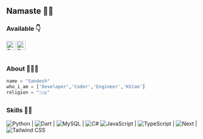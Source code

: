 ## Namaste 🙏🏻


### Available 👇
<p>
  <a href="https://www.linkedin.com/in/sandeshsg6/">
    <img align="left" alt="Sandesh LinkedIN" width="24px" src="https://cdn.jsdelivr.net/npm/simple-icons@v3/icons/linkedin.svg" />
    
   <a href="https://telegram.dog/dronefill">
    <img align="left" alt="Sandesh Telegram" width="24px" src="https://cdn.jsdelivr.net/npm/simple-icons@3.2.0/icons/telegram.svg" />
  </a>
</p>
</br>
</br>

##   
### About 🙋🏻‍♂️
```python
name = "Sandesh"
who_i_am = ['Developer','Coder','Engineer','KVian']
religion = "🇮🇳"
```

##
### Skills 👨‍💻

![Python](https://img.shields.io/badge/-Python-black?style=flat&logo=python) | 
![Dart](https://img.shields.io/badge/Dart%20-%20black?logo=dart) |
![MySQL](https://img.shields.io/badge/MySQL%20-%20black?logo=mysql) |
![C#](https://img.shields.io/badge/C%23%20-%20black?logo=csharp) 
![JavaScript](https://img.shields.io/badge/-JavaScript-black?style=flat&logo=javascript) |
![TypeScript](https://img.shields.io/badge/-TypeScript-black?style=flat&logo=typescript) | 
![Next](https://img.shields.io/badge/-Next.js-black?style=flat&logo=next.js) |
![Tailwind CSS](https://img.shields.io/badge/-TailwindCSS-black?style=flat&logo=tailwindcss)
</br>
</br>

